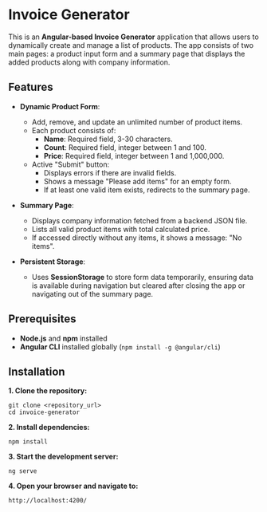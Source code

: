 
# Invoice Generator

This is an **Angular-based Invoice Generator** application that allows users to dynamically create and manage a list of products. The app consists of two main pages: a product input form and a summary page that displays the added products along with company information.

## Features

- **Dynamic Product Form**:
  - Add, remove, and update an unlimited number of product items.
  - Each product consists of:
    - **Name**: Required field, 3-30 characters.
    - **Count**: Required field, integer between 1 and 100.
    - **Price**: Required field, integer between 1 and 1,000,000.
  - Active "Submit" button:
    - Displays errors if there are invalid fields.
    - Shows a message "Please add items" for an empty form.
    - If at least one valid item exists, redirects to the summary page.
  
- **Summary Page**:
  - Displays company information fetched from a backend JSON file.
  - Lists all valid product items with total calculated price.
  - If accessed directly without any items, it shows a message: "No items".

- **Persistent Storage**:
  - Uses **SessionStorage** to store form data temporarily, ensuring data is available during navigation but cleared after closing the app or navigating out of the summary page.

## Prerequisites

- **Node.js** and **npm** installed
- **Angular CLI** installed globally (`npm install -g @angular/cli`)

## Installation

**1. Clone the repository:**
   ```
   git clone <repository_url>
   cd invoice-generator
   ```

**2. Install dependencies:**
   ```
   npm install
   ```

**3. Start the development server:**

```
ng serve
```

**4. Open your browser and navigate to:**

```
http://localhost:4200/
```
